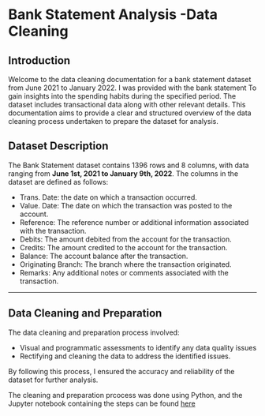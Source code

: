 # Bank Statement Analysis -Data Cleaning

## Introduction
Welcome to the data cleaning documentation for a bank statement dataset from June 2021 to January 2022. I was provided with the bank statement To gain insights into the spending habits during the specified period. The dataset includes transactional data along with other relevant details.
This documentation aims to provide a clear and structured overview of the data cleaning process undertaken to prepare the dataset for analysis. 

## Dataset Description
The Bank Statement dataset contains 1396 rows and 8 columns, with data ranging from **June 1st, 2021 to January 9th, 2022**. The columns in the dataset are defined as follows:
* Trans. Date: the date on which a transaction occurred.
* Value. Date: The date on which the transaction was posted to the account.
* Reference: The reference number or additional information associated with the transaction.
* Debits: The amount debited from the account for the transaction.
* Credits: The amount credited to the account for the transaction.
* Balance: The account balance after the transaction.
* Originating Branch: The branch where the transaction originated.
* Remarks: Any additional notes or comments associated with the transaction.

***

## Data Cleaning and Preparation
The data cleaning and preparation process involved:
* Visual and programmatic assessments to identify any data quality issues
* Rectifying and cleaning the data to address the identified issues.

By following this process, I ensured the accuracy and reliability of the dataset for further analysis.

The cleaning and preparation prcocess was done using Python, and the Jupyter notebook containing the steps can be found [here](https://github.com/azeezat123/Bank-statement-Analysis/blob/main/Bank%20Statement%20Analysis%20-%20Data%20Cleaning.ipynb)
